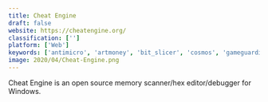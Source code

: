 ```yaml
---
title: Cheat Engine
draft: false 
website: https://cheatengine.org/
classification: ['']
platform: ['Web']
keywords: ['antimicro', 'artmoney', 'bit_slicer', 'cosmos', 'gameguardian', 'inputmapper', 'pince', 'playonlinux', 'proton', 'ram_cheat', 'the_cheat', 'wemod', 'xpadder', 'ihaxgamez', 'leo_playcard', 'rewasd']
image: 2020/04/Cheat-Engine.png
---
```

Cheat Engine is an open source memory scanner/hex editor/debugger for Windows.